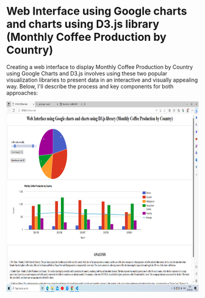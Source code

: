 # Web Interface using Google charts and charts using D3.js library (Monthly Coffee Production by Country)

Creating a web interface to display Monthly Coffee Production by Country using Google Charts and D3.js involves using these two popular visualization libraries to present data in an interactive and visually appealing way. Below, I'll describe the process and key components for both approaches:

<img src="jv/Screenshot (1).png" alt="OpenAI Logo" width="1500" height="500">

